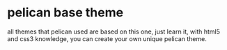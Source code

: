 # pelican base theme

all themes that pelican used are based on this one, just learn it, with html5 and css3 knowledge, you can create your own unique pelican theme.
